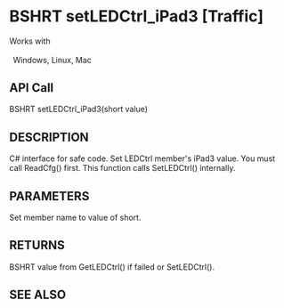 # BSHRT setLEDCtrl_iPad3 [Traffic]

Works with <p class="s1" style="padding-top: 2pt;padding-left: 5pt;text-indent: 0pt;text-align: left;"><a name="bookmark452">&zwnj;</a>Windows, Linux, Mac</p>

## API Call
BSHRT setLEDCtrl_iPad3(short value)
## DESCRIPTION
C# interface for safe code. Set LEDCtrl member&#39;s iPad3 value. You must call ReadCfg() first. This function calls SetLEDCtrl() internally.

## PARAMETERS
Set member name to value of short.

## RETURNS
BSHRT value from GetLEDCtrl() if failed or SetLEDCtrl().

## SEE ALSO

